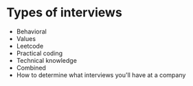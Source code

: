 # Types of interviews

- Behavioral
- Values
- Leetcode
- Practical coding
- Technical knowledge
- Combined
- How to determine what interviews you'll have at a company
